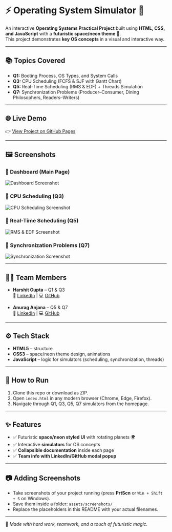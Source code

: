 # ⚡ Operating System Simulator 🚀

An interactive **Operating Systems Practical Project** built using **HTML, CSS, and JavaScript** with a **futuristic space/neon theme** 🌌.  
This project demonstrates **key OS concepts** in a visual and interactive way.

---

## 📚 Topics Covered
- **Q1:** Booting Process, OS Types, and System Calls  
- **Q3:** CPU Scheduling (FCFS & SJF with Gantt Chart)  
- **Q5:** Real-Time Scheduling (RMS & EDF) + Threads Simulation  
- **Q7:** Synchronization Problems (Producer–Consumer, Dining Philosophers, Readers–Writers)  

---

## 🌐 Live Demo
👉 [View Project on GitHub Pages](https://hasrh01.github.io/OS-Simulator/)  

---

## 🖼️ Screenshots

### 🔹 Dashboard (Main Page)
![Dashboard Screenshot](assets/screenshots/dashboard.png)

### 🔹 CPU Scheduling (Q3)
![CPU Scheduling Screenshot](assets/screenshots/scheduling.png)

### 🔹 Real-Time Scheduling (Q5)
![RMS & EDF Screenshot](assets/screenshots/realtime.png)

### 🔹 Synchronization Problems (Q7)
![Synchronization Screenshot](assets/screenshots/sync.png)

---

## 👨‍💻 Team Members
- **Harshit Gupta** – Q1 & Q3  
  🔗 [LinkedIn](https://linkedin.com/in/harshit-gupta-6b856533b) | 💻 [GitHub](https://github.com/hasrh01)  

- **Anurag Anjana** – Q5 & Q7  
  🔗 [LinkedIn](http://linkedin.com/in/anurag-anjana-2b4709332) | 💻 [GitHub](http://github.com/anuraganjana21)  

---

## ⚙️ Tech Stack
- **HTML5** – structure  
- **CSS3** – space/neon theme design, animations  
- **JavaScript** – logic for simulators (scheduling, synchronization, threads)  

---

## 📌 How to Run
1. Clone this repo or download as ZIP.  
2. Open `index.html` in any modern browser (Chrome, Edge, Firefox).  
3. Navigate through Q1, Q3, Q5, Q7 simulators from the homepage.  

---

## ✨ Features
- ✅ Futuristic **space/neon styled UI** with rotating planets 🌍  
- ✅ Interactive **simulators** for OS concepts  
- ✅ **Collapsible documentation** inside each page  
- ✅ **Team info with LinkedIn/GitHub modal popup**  

---

## 📷 Adding Screenshots
- Take screenshots of your project running (press **PrtScn** or `Win + Shift + S` on Windows).  
- Save them inside a folder: `assets/screenshots/`  
- Replace the placeholders in this README with your actual filenames.  

---

🔮 *Made with hard work, teamwork, and a touch of futuristic magic.*

